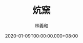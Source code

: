 ---
issue: 360
title: 炕窯
author: 林義和
date: 2020-01-09T00:00:00.000+08:00
topic: 人物
difficulty: 2
wikidata: Q131449158
wikidata_link: https://www.wikidata.org/wiki/Q131449158
---